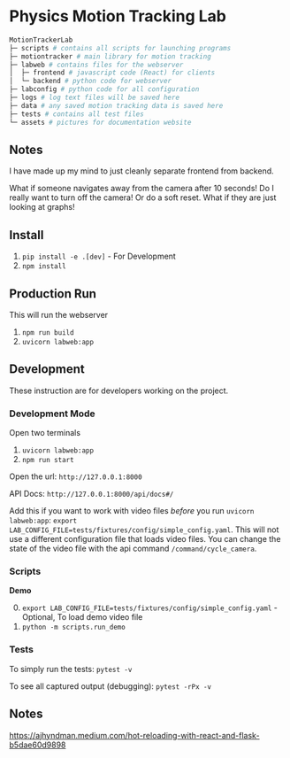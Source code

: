 # Physics Motion Tracking Lab

```python
MotionTrackerLab
├─ scripts # contains all scripts for launching programs
├─ motiontracker # main library for motion tracking
├─ labweb # contains files for the webserver
│  ├─ frontend # javascript code (React) for clients
│  └─ backend # python code for webserver
├─ labconfig # python code for all configuration
├─ logs # log text files will be saved here
├─ data # any saved motion tracking data is saved here
├─ tests # contains all test files 
└─ assets # pictures for documentation website
```

## Notes

I have made up my mind to just cleanly separate frontend from backend.

What if someone navigates away from the camera after 10 seconds! Do I really want to turn off the camera! Or do a soft reset.
What if they are just looking at graphs!

## Install

1. `pip install -e .[dev]` - For Development
2. `npm install`

## Production Run

This will run the webserver

1. `npm run build`
2. `uvicorn labweb:app`

## Development

These instruction are for developers working on the project.

### Development Mode

Open two terminals

1. `uvicorn labweb:app`
2. `npm run start`

Open the url: `http://127.0.0.1:8000`

API Docs: `http://127.0.0.1:8000/api/docs#/`

Add this if you want to work with video files *before* you run `uvicorn labweb:app`: `export LAB_CONFIG_FILE=tests/fixtures/config/simple_config.yaml`. This will not use a different configuration file that loads video files.  You can change the state of the video file with the api command `/command/cycle_camera`.

### Scripts

**Demo**

0. `export LAB_CONFIG_FILE=tests/fixtures/config/simple_config.yaml` - Optional, To load demo video file
1. `python -m scripts.run_demo`


### Tests

To simply run the tests: `pytest -v`

To see all captured output (debugging): `pytest -rPx -v`

## Notes

https://ajhyndman.medium.com/hot-reloading-with-react-and-flask-b5dae60d9898
